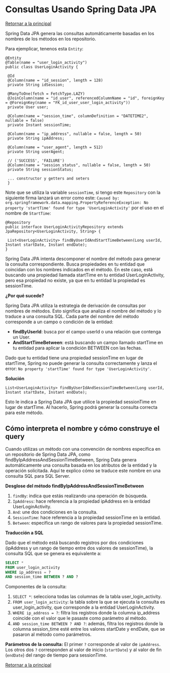 # Consultas Usando Spring Data JPA

[Retornar a la principal](../../README.md)

Spring Data JPA genera las consultas automáticamente basadas en los nombres de los métodos en los repositorio.

Para ejemplicar, tenenos esta `Entity`:

```
@Entity
@Table(name = "user_login_activity")
public class UserLoginActivity {

 @Id
 @Column(name = "id_session", length = 128)
 private String idSession;

 @ManyToOne(fetch = FetchType.LAZY)
 @JoinColumn(name = "id_user", referencedColumnName = "id", foreignKey = @ForeignKey(name = "FK_id_user_user_login_activity"))
 private User user;

 @Column(name = "session_time", columnDefinition = "DATETIME2", nullable = false)
 private Instant sessionTime;

 @Column(name = "ip_address", nullable = false, length = 50)
 private String ipAddress;

 @Column(name = "user_agent", length = 512)
 private String userAgent;

 // ('SUCCESS', 'FAILURE')
 @Column(name = "session_status", nullable = false, length = 50)
 private String sessionStatus;

 ... constructor y getters and seters
 }
```

Note que se utiliza la variable `sessionTime`, si tengo este `Repository` con la siguiente firma lanzará un error como este: `Caused by: org.springframework.data.mapping.PropertyReferenceException: No property 'startTime' found for type 'UserLoginActivity'` por el uso en el nombre de `StartTime`:

```
@Repository
public interface UserLoginActivityRepository extends JpaRepository<UserLoginActivity, String> {

 List<UserLoginActivity> findByUserIdAndStartTimeBetween(Long userId, Instant startDate, Instant endDate);
}
```

Spring Data JPA intenta descomponer el nombre del método para generar la consulta correspondiente. Busca propiedades en tu entidad que coincidan con los nombres indicados en el método. En este caso, está buscando una propiedad llamada startTime en tu entidad UserLoginActivity, pero esa propiedad no existe, ya que en tu entidad la propiedad es sessionTime.

**¿Por qué sucede?**

Spring Data JPA utiliza la estrategia de derivación de consultas por nombres de métodos. Esto significa que analiza el nombre del método y lo traduce a una consulta SQL. Cada parte del nombre del método corresponde a un campo o condición de la entidad:

- **findByUserId**: busca por el campo userId o una relación que contenga un User.
- **AndStartTimeBetween**: está buscando un campo llamado startTime en tu entidad para aplicar la condición BETWEEN con las fechas.

Dado que tu entidad tiene una propiedad sessionTime en lugar de startTime, Spring no puede generar la consulta correctamente y lanza el error: `No property 'startTime' found for type 'UserLoginActivity'`.

**Solución**

```
List<UserLoginActivity> findByUserIdAndSessionTimeBetween(Long userId, Instant startDate, Instant endDate);
```

Esto le indica a Spring Data JPA que utilice la propiedad sessionTime en lugar de startTime. Al hacerlo, Spring podrá generar la consulta correcta para este método.

## Cómo interpreta el nombre y cómo construye el query

Cuando utilizas un método con una convención de nombres específica en un repositorio de Spring Data JPA, como findByIpAddressAndSessionTimeBetween, Spring Data genera automáticamente una consulta basada en los atributos de la entidad y la operación solicitada. Aquí te explico cómo se traduce este nombre en una consulta SQL para SQL Server.

**Desglose del método findByIpAddressAndSessionTimeBetween**

1. `findBy`: indica que estás realizando una operación de búsqueda.
2. `IpAddress`: hace referencia a la propiedad ipAddress en la entidad UserLoginActivity.
3. `And`: une dos condiciones en la consulta.
4. `SessionTime`: hace referencia a la propiedad sessionTime en la entidad.
5. `Between`: especifica un rango de valores para la propiedad sessionTime.

**Traducción a SQL**

Dado que el método está buscando registros por dos condiciones (ipAddress y un rango de tiempo entre dos valores de sessionTime), la consulta SQL que se genera es equivalente a:

```sql
SELECT *
FROM user_login_activity
WHERE ip_address = ?
AND session_time BETWEEN ? AND ?
```

Componentes de la consulta:

1. `SELECT *`: selecciona todas las columnas de la tabla user_login_activity.
2. `FROM user_login_activity`: la tabla sobre la que se ejecuta la consulta es user_login_activity, que corresponde a la entidad UserLoginActivity.
3. `WHERE ip_address = ?`: filtra los registros donde la columna ip_address coincide con el valor que le pasaste como parámetro al método.
4. `AND session_time BETWEEN ? AND ?`: además, filtra los registros donde la columna session_time esté entre los valores startDate y endDate, que se pasaron al método como parámetros.

**Parámetros de la consulta:**
El primer `?` corresponde al valor de `ipAddress`.
Los otros dos `?` corresponden al valor de inicio (`startDate`) y al valor de fin (`endDate`) del rango de tiempo para sessionTime.

[Retornar a la principal](../../README.md)
